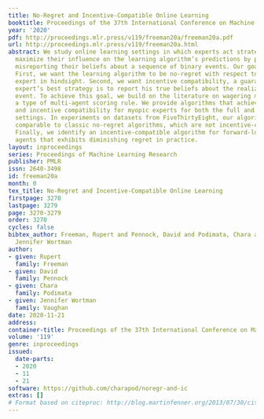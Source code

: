 ```yaml
---
title: No-Regret and Incentive-Compatible Online Learning
booktitle: Proceedings of the 37th International Conference on Machine Learning
year: '2020'
pdf: http://proceedings.mlr.press/v119/freeman20a/freeman20a.pdf
url: http://proceedings.mlr.press/v119/freeman20a.html
abstract: We study online learning settings in which experts act strategically to
  maximize their influence on the learning algorithm’s predictions by potentially
  misreporting their beliefs about a sequence of binary events. Our goal is twofold.
  First, we want the learning algorithm to be no-regret with respect to the best-fixed
  expert in hindsight. Second, we want incentive compatibility, a guarantee that each
  expert’s best strategy is to report his true beliefs about the realization of each
  event. To achieve this goal, we build on the literature on wagering mechanisms,
  a type of multi-agent scoring rule. We provide algorithms that achieve no regret
  and incentive compatibility for myopic experts for both the full and partial information
  settings. In experiments on datasets from FiveThirtyEight, our algorithms have regret
  comparable to classic no-regret algorithms, which are not incentive-compatible.
  Finally, we identify an incentive-compatible algorithm for forward-looking strategic
  agents that exhibits diminishing regret in practice.
layout: inproceedings
series: Proceedings of Machine Learning Research
publisher: PMLR
issn: 2640-3498
id: freeman20a
month: 0
tex_title: No-Regret and Incentive-Compatible Online Learning
firstpage: 3270
lastpage: 3279
page: 3270-3279
order: 3270
cycles: false
bibtex_author: Freeman, Rupert and Pennock, David and Podimata, Chara and Vaughan,
  Jennifer Wortman
author:
- given: Rupert
  family: Freeman
- given: David
  family: Pennock
- given: Chara
  family: Podimata
- given: Jennifer Wortman
  family: Vaughan
date: 2020-11-21
address: 
container-title: Proceedings of the 37th International Conference on Machine Learning
volume: '119'
genre: inproceedings
issued:
  date-parts:
  - 2020
  - 11
  - 21
software: https://github.com/charapod/noregr-and-ic
extras: []
# Format based on citeproc: http://blog.martinfenner.org/2013/07/30/citeproc-yaml-for-bibliographies/
---
```


